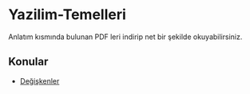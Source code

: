 # Yazilim-Temelleri
Anlatım kısmında bulunan PDF leri indirip net bir şekilde okuyabilirsiniz.

## Konular
- [Değişkenler](https://github.com/BMDINNER/Yazilim-Temelleri/tree/main/Python/Degiskenler)

